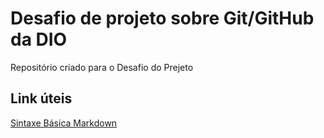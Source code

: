 # Desafio de projeto sobre Git/GitHub da  DIO
Repositório criado para o Desafio do Prejeto


## Link úteis
[Sintaxe Básica Markdown](https://markdown.net.br/sintaxe-basica/)
